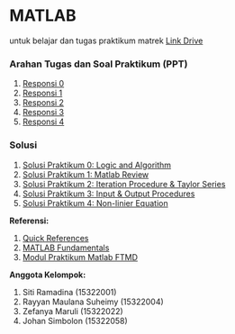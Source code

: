 # MATLAB
untuk belajar dan tugas praktikum matrek
[Link Drive](https://drive.google.com/drive/folders/1gNqV6Li5YVAPzkrC8KXGPh2rFCxypLS_?usp=drive_link)

### Arahan Tugas dan Soal Praktikum (PPT)
1. [Responsi 0](https://drive.google.com/drive/u/0/folders/1K4YiudxU3VHhrvGZW1-z_B8faDkhDy_j)
2. [Responsi 1](https://drive.google.com/file/d/1Gvg0VZLU4wPVCtpswLFB5Cq1aababyen/view?usp=drive_link)
3. [Responsi 2](https://drive.google.com/file/d/1S6oTTS51SXd91RzqufcRcqUSovQPemyd/view?usp=drive_link)
4. [Responsi 3](https://drive.google.com/file/d/1am_fi77m8UCTJk-kCISmpEEsRCmgQz1B/view?usp=drive_link)
5. [Responsi 4](https://drive.google.com/file/d/1I_maaBaeDjb6IAam2glxIih40zhmPiUI/view?usp=drive_link)

### Solusi
1. [Solusi Praktikum 0: Logic and Algorithm](https://drive.google.com/drive/u/0/folders/1BbInhc7wi2c7CGrjFVtieJa4p5fQVWnv)
2. [Solusi Praktikum 1: Matlab Review](https://github.com/dinagoethe/matlab/blob/main/M01/M01.md)
3. [Solusi Praktikum 2: Iteration Procedure & Taylor Series](https://github.com/dinagoethe/matlab/blob/main/M02/M02.md)
4. [Solusi Praktikum 3: Input & Output Procedures]()
5. [Solusi Praktikum 4: Non-linier Equation]()

**Referensi:**
1. [Quick References](https://matlabacademy.mathworks.com/artifacts/quick-reference.html?course=mlbe&language=en&release=R2023a)
2. [MATLAB Fundamentals](https://matlabacademy.mathworks.com/R2023a/portal.html?course=mlbe#chapter=2&lesson=3&section=1)
3. [Modul Praktikum Matlab FTMD](https://drive.google.com/file/d/10JNcnq57Zb8H33Mbrw-2kc5EG79fDAle/view)

**Anggota Kelompok:**
1. Siti Ramadina (15322001)
2. Rayyan Maulana Suheimy (15322004)
3. Zefanya Maruli (15322022)
4. Johan Simbolon (15322058)
